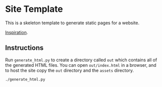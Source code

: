 Site Template
=============

This is a skeleton template to generate static pages for a website.

[Inspiration](http://democontent.uva1acsf.acsitefactory.com/).

Instructions
------------

Run `generate_html.py` to create a directory called `out` which contains all of
the generated HTML files. You can open `out/index.html` in a browser, and to
host the site copy the `out` directory and the `assets` directory.

```bash
./generate_html.py
```
